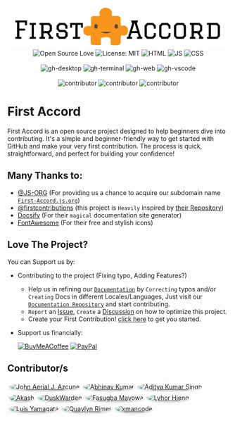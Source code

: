 <p align="center" style="text-decoration:none">
    <img alt="Open Source Love" src="/logo_md_l.webp" class="index-logo">
    <br>
    <!-- BADGES -->
    <a href="https://github.com/STICKnoLOGIC/First-Accord" alt="Open Source Love" style="text-decoration:none">
        <img alt="Open Source Love" src="https://STICKnoLOGIC.github.io/open-source-badges/badges/open-source-v1/open-source.svg">
    </a>
    <a href="/LICENSE" alt="License: MIT"  style="text-decoration:none">
        <img alt="License: MIT" src="https://img.shields.io/badge/License-MIT-green.svg" >
    </a>
    <img alt="HTML" src="https://img.shields.io/badge/html5-545454?style=flat&logo=html5&logoColor=white&labelColor=%23E34F26" >
    <img alt="JS" src="https://img.shields.io/badge/JavaScript-545454?style=flat&logo=javascript&logoColor=black&labelColor=yellow" >
    <img alt="CSS" src="https://img.shields.io/badge/css3-545454?style=flat&logo=css3&logoColor=white&labelColor=%231572B6" >
    <br><br>
    <!-- TUTORIAL -->
    <a href="https://first-accord.js.org/docs/#/guide/github-desktop" target="blank" alt="gh-desktop"  style="text-decoration:none">
        <img alt="gh-desktop" src="https://img.shields.io/badge/GitHub-Desktop-blue?style=flat&logo=github&logoColor=white" >
    </a>
    <a href="https://first-accord.js.org/docs/#/guide/github-cli" target="blank" alt="gh-terminal"  style="text-decoration:none">
        <img alt="gh-terminal" src="https://img.shields.io/badge/CLI-Bash-blue?style=flat&logo=gnometerminal&logoColor=white" >
    </a>
    <a href="https://first-accord.js.org/docs/#/guide/github-browser" target="blank" alt="gh-web"  style="text-decoration:none">
        <img alt="gh-web" src="https://img.shields.io/badge/Web-Browser-blue?style=flat&logo=google-chrome&logoColor=white" >
    </a>
    <a href="https://first-accord.js.org/docs/#/guide/github-vscode" target="blank" alt="gh-vscode"  style="text-decoration:none">
        <img alt="gh-vscode" src="https://img.shields.io/badge/VisualStudio-Code-blue" >
     </a>
    <br><br>
    <!-- STATUS -->
    <img alt="contributor" src="https://img.shields.io/github/directory-file-count/sticknologic/first-accord/util/names?color=orange&label=CONTRIBUTOR&style=flat">
    <img alt="contributor" src="https://img.shields.io/github/issues-raw/sticknologic/first-accord?color=orange&label=ISSUE&style=flat">
    <img alt="contributor" src="https://img.shields.io/github/issues-pr-raw/sticknologic/first-accord?color=orange&label=PULL&style=flat">
</p>

# First Accord
 First Accord is an open source project designed to help beginners dive into contributing. It's a simple and beginner-friendly way to get started with GitHub and make your very first contribution. The process is quick, straightforward, and perfect for building your confidence!

## Many Thanks to:
 - [@JS-ORG](https://github.com/js-org) (For providing us a chance to acquire our subdomain name [`First-Accord.js.org`](https://First-Accord.js.org))
 - [@firstcontributions](https://github.com/firstcontributions) (this project is `Heavily` inspired by [their Repository](https://github.com/firstcontributions/first-contributions))
 - [Docsify](https://docsify.js.org/) (For their `magical` documentation site generator)
 - [FontAwesome](https://github.com/FortAwesome/Font-Awesome) (For their free and stylish icons)

## Love The Project?
You can Support us by:
* Contributing to the project (Fixing typo, Adding Features?)
  - Help us in refining our [`Documentation`](https://First-Accord.js.org/docs) by `Correcting` typos and/or `Creating` Docs in different Locales/Languages, Just visit our [`Documentation Repository`](https://github.com/STICKnoLOGIC/First-Accord-Docs) and start contributing.
  - `Report` an [Issue](https://github.com/STICKnoLOGIC/First-Accord/issues), `Create` a [Discussion](https://github.com/STICKnoLOGIC/First-Accord/discussions) on how to optimize this project.
  - Create your First Contribution! [click here](https://first-accord.js.org/docs/#/getting-started) to get you started.

* Support us financially:

  [![BuyMeACoffee](https://img.shields.io/badge/Buy%20Me%20a%20Coffee-ffdd00?style=flat&logo=buy-me-a-coffee&logoColor=black)](https://buymeacoffee.com/STICKnoLOGIC)
  [![PayPal](https://img.shields.io/badge/PayPal-00457C?style=flat&logo=paypal&logoColor=white)](https://paypal.me/yhalSTICKnoLOGIC)

## Contributor/s
<!--GAMFC--><a href="https://github.com/STICKnoLOGIC" title="John Aerial J. Azcune"><img style="border-radius: 50%; box-shadow: 0 2px 4px rgba(0,0,0,0.2); margin:4px;" src="https://avatars.githubusercontent.com/u/65322242?v=4" width="42;" alt="John Aerial J. Azcune"/></a><a href="https://github.com/Abhinav-1409" title="Abhinav Kumar"><img style="border-radius: 50%; box-shadow: 0 2px 4px rgba(0,0,0,0.2); margin:4px;" src="https://avatars.githubusercontent.com/u/123867054?v=4" width="42;" alt="Abhinav Kumar"/></a><a href="https://github.com/Axestein" title="Aditya Kumar Singh"><img style="border-radius: 50%; box-shadow: 0 2px 4px rgba(0,0,0,0.2); margin:4px;" src="https://avatars.githubusercontent.com/u/142435507?v=4" width="42;" alt="Aditya Kumar Singh"/></a><a href="https://github.com/akash-1033" title="Akash"><img style="border-radius: 50%; box-shadow: 0 2px 4px rgba(0,0,0,0.2); margin:4px;" src="https://avatars.githubusercontent.com/u/123867074?v=4" width="42;" alt="Akash"/></a><a href="https://github.com/sammy200-ui" title="DuskWarden"><img style="border-radius: 50%; box-shadow: 0 2px 4px rgba(0,0,0,0.2); margin:4px;" src="https://avatars.githubusercontent.com/u/187490777?v=4" width="42;" alt="DuskWarden"/></a><a href="https://github.com/Fash-Mayor" title="Fasugba Mayowa"><img style="border-radius: 50%; box-shadow: 0 2px 4px rgba(0,0,0,0.2); margin:4px;" src="https://avatars.githubusercontent.com/u/129373577?v=4" width="42;" alt="Fasugba Mayowa"/></a><a href="https://github.com/HiengLyhor" title="Lyhor Hieng"><img style="border-radius: 50%; box-shadow: 0 2px 4px rgba(0,0,0,0.2); margin:4px;" src="https://avatars.githubusercontent.com/u/84063012?v=4" width="42;" alt="Lyhor Hieng"/></a><a href="https://github.com/luisyamagata" title="Luis Yamagata"><img style="border-radius: 50%; box-shadow: 0 2px 4px rgba(0,0,0,0.2); margin:4px;" src="https://avatars.githubusercontent.com/u/192018845?v=4" width="42;" alt="Luis Yamagata"/></a><a href="https://github.com/killerdevildog" title="Quaylyn Rimer"><img style="border-radius: 50%; box-shadow: 0 2px 4px rgba(0,0,0,0.2); margin:4px;" src="https://avatars.githubusercontent.com/u/31830590?v=4" width="42;" alt="Quaylyn Rimer"/></a><a href="https://github.com/xmancode" title="xmancode"><img style="border-radius: 50%; box-shadow: 0 2px 4px rgba(0,0,0,0.2); margin:4px;" src="https://avatars.githubusercontent.com/u/15168172?v=4" width="42;" alt="xmancode"/></a><!--GAMFC-END-->